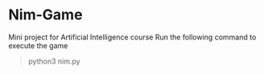 # Nim-Game
Mini project for Artificial Intelligence course
Run the following command to execute the game
> python3 nim.py
